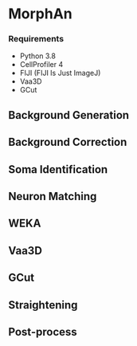 # MorphAn

### Requirements
  * Python 3.8
  * CellProfiler 4
  * FIJI (FIJI Is Just ImageJ)
  * Vaa3D
  * GCut

## Background Generation

## Background Correction

## Soma Identification

## Neuron Matching

## WEKA

## Vaa3D

## GCut

## Straightening

## Post-process
